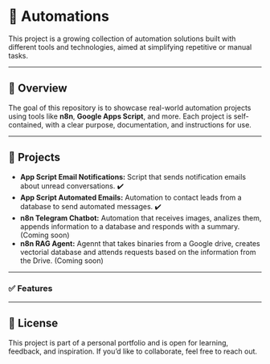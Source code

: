 # 📁 Automations

This project is a growing collection of automation solutions built with different tools and technologies, aimed at simplifying repetitive or manual tasks.

---

## 🚀 Overview

The goal of this repository is to showcase real-world automation projects using tools like **n8n**, **Google Apps Script**, and more. Each project is self-contained, with a clear purpose, documentation, and instructions for use.

---

## 📌 Projects

- **App Script Email Notifications:** Script that sends notification emails about unread conversations. ✔️
- **App Script Automated Emails:** Automation to contact leads from a database to send automated messages. ✔️
- **n8n Telegram Chatbot:** Automation that receives images, analizes them, appends information to a database and responds with a summary. (Coming soon)
- **n8n RAG Agent:** Agennt that takes binaries from a Google drive, creates vectorial database and attends requests based on the information from the Drive. (Coming soon) 

---

### ✅ Features


---

## 📄 License

This project is part of a personal portfolio and is open for learning, feedback, and inspiration. If you’d like to collaborate, feel free to reach out.
